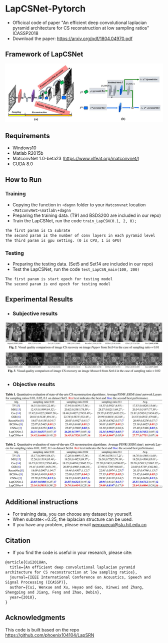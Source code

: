 # LapCSNet-Pytorch

* Officical code of paper "An efficient deep convolutional laplacian pyramid architecture for CS reconstruction at low sampling ratios" ICASSP2018
* Download the paper: https://arxiv.org/pdf/1804.04970.pdf

## Framework of LapCSNet

![image](https://github.com/WenxueCui/LapCSNet/raw/master/images/framework.jpg)

## Requirements

* Windows10
* Matlab R2015b
* MatconvNet 1.0-beta23 (https://www.vlfeat.org/matconvnet/)
* CUDA 8.0

## How to Run

### Training

* Copying the function in `+dagnn` folder to your `Matconvnet` location `<MatconvNet>\matlab\+dagnn`
* Preparing the training data. (T91 and BSDS200 are included in our repo)
* Train the LapCSNet, run the code `train_LapCSN(0.1, 2, 0);`

```
The first param is CS subrate
The second param is the number of conv layers in each pyramid level
The third param is gpu setting. (0 is CPU, 1 is GPU)
```

### Testing

* Preparing the testing data. (Set5 and Set14 are included in our repo)
* Test the LapCSNet, run the code `test_LapCSN_main(100, 200)`

```
The first param is start epoch for testing model
The second param is end epoch for testing model 
```


## Experimental Results

* ### Subjective results

![image](https://github.com/WenxueCui/LapCSNet/raw/master/images/results.jpg)

* ### Objective results

![image](https://github.com/WenxueCui/LapCSNet/raw/master/images/table.jpg)

## Additional instructions

* For training data, you can choose any dataset by yourself.
* When subrate<=0.25, the laplacian structure can be used.
* If you have any problem, please email wenxuecui@stu.hit.edu.cn

## Citation

* If you find the code is useful in your research, please cite:

```
@article{Cui2018An,
  title={An efficient deep convolutional laplacian pyramid architecture for CS reconstruction at low sampling ratios},
  journal={IEEE International Conference on Acoustics, Speech and Signal Processing (ICASSP)},
  author={Cui, Wenxue and Xu, Heyao and Gao, Xinwei and Zhang, Shengping and Jiang, Feng and Zhao, Debin},
  year={2018},
}
```

## Acknowledgments

This code is built based on the repo https://github.com/phoenix104104/LapSRN

